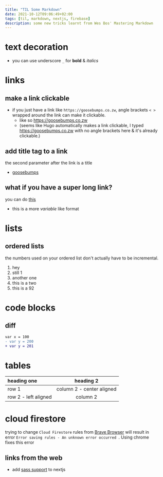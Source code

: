 ```yaml
---
title: "TIL Some Markdown"
date: 2021-10-12T09:06:49+02:00
tags: [til, markdown, nextjs, firebase]
description: some new tricks learnt from Wes Bos' Mastering Markdown
---
```


# text decoration
- you can use underscore `_` for __bold__ & _italics_

# links

## make a link clickable
- if you just have a link like `https://goosebumps.co.zw`, angle brackets `< >` wrapped around the link can make it clickable.
  - like so <https://goosebumps.co.zw>
  - (seems like Hugo automatically makes a link clickable, I typed https://goosebumps.co.zw with no angle brackets here & it's already clickable.)

## add title tag to a link
the second parameter after the link is a title
- [goosebumps](https://goosebumps.co.zw "well well well, how the turn tables....")

## what if you have a super long link?
you can do [this][1] 
- this is a more _variable_ like format

# lists

## ordered lists
the numbers used on your ordered list don't actually have to be incremental.
1. hey
1. still 1
1. another one
2. this is a two
92. this is a 92

# code blocks
## diff

```diff
var x = 100
- var y = 200
+ var y = 201
```

# tables

|heading one|heading 2|
|:----------|:---------:|
|row 1|column 2 - center aligned|
|row 2 - left aligned|column 2|

# cloud firestore
trying to change `Cloud Firestore` rules from [Brave Browser][brave] will result in error `Error saving rules - An unknown error occurred
`. Using chrome fixes this error

## links from the web
- add [sass support][sass] to nextjs


[1]: https://tomcritchlow.com/2019/09/23/workshops/
[sass]: https://nextjs.org/docs/basic-features/built-in-css-support#sass-support
[brave]: https://brave.com/